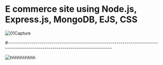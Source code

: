 # E commerce site using Node.js, Express.js, MongoDB, EJS, CSS

![01Capture](https://user-images.githubusercontent.com/54984550/68975331-2c634b00-081d-11ea-9a75-11efc255b341.PNG)

#----------------------------------------------------------------------------------------------------------------------------------

![hhhhhhhhhh](https://user-images.githubusercontent.com/54984550/68975382-4f8dfa80-081d-11ea-8495-adfd07dfc670.PNG)
